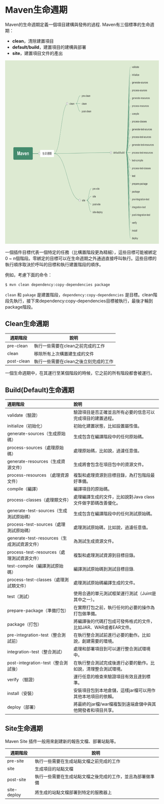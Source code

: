 # Maven生命週期

Maven的生命週期定義一個項目建構與發佈的過程. Maven有三個標準的生命週期：

- **clean**，清除建置項目
- **default/build**，建置項目的建構與部署
- **site**，建置項目文件的產出

<img src="pic/maven-0001.png" height=600px>

一個插件目標代表一個特定的任務（比構置階段更為精細），這些目標可能被綁定0 ~ n個階段。零綁定的目標可以在生命週期之外通過直接呼叫執行。這些目標的執行順序取決於呼叫的目標和執行建置階段的順序。

例如，考慮下面的命令：

```bash
$ mvn clean dependency:copy-dependencies package
```

`clean` 和 `pakage` 是建置階段，`dependency:copy-dependencies` 是目標。clean階段先執行，接下來dependency:copy-dependencies目標被執行，最後才輪到package階段。

## Clean生命週期

| 週期階段   | 說明                                  |
| ---------- | ------------------------------------- |
| pre-clean  | 執行一些需要在clean之前完成的工作     |
| clean      | 移除所有上次構置建生成的文件          |
| post-clean | 執行一些需要在clean之後立刻完成的工作 |

一個生命週期中，在其運行至某個階段的時候，它之前的所有階段都會被運行。

## Build(Default)生命週期

| 週期階段                                    | 說明                                                         |
| :------------------------------------------ | :----------------------------------------------------------- |
| validate（驗證）                            | 驗證項目是否正確並且所有必要的信息可以完成項目的建置過程。   |
| initialize（初始化）                        | 初始化建置狀態，比如設置屬性值。                             |
| generate-sources（生成原始碼）              | 生成包含在編譯階段中的任何原始碼。                           |
| process-sources（處理原始碼）               | 處理原始碼，比如說，過濾任意值。                             |
| generate-resources（生成資源文件）          | 生成將會包含在項目包中的資源文件。                           |
| process-resources （處理資源文件）          | 複製和處理資源到目標目錄，為打包階段最好準備。               |
| compile（編譯）                             | 編譯項目的原始碼。                                           |
| process-classes（處理類文件）               | 處理編譯生成的文件，比如說對Java class文件做字節碼改善優化。 |
| generate-test-sources（生成測試原始碼）     | 生成包含在編譯階段中的任何測試原始碼。                       |
| process-test-sources（處理測試原始碼）      | 處理測試原始碼，比如說，過濾任意值。                         |
| generate-test-resources（生成測試資源文件） | 為測試生成資源文件。                                         |
| process-test-resources（處理測試資源文件）  | 複製和處理測試資源到目標目錄。                               |
| test-compile（編譯測試原始碼）              | 編譯測試原始碼到測試目標目錄.                                |
| process-test-classes（處理測試類文件）      | 處理測試原始碼編譯生成的文件。                               |
| test（測試）                                | 使用合適的單元測試框架運行測試（Juint是其中之一）。          |
| prepare-package（準備打包）                 | 在實際打包之前，執行任何的必要的操作為打包做準備。           |
| package（打包）                             | 將編譯後的代碼打包成可發佈格式的文件，比如JAR、WAR或者EAR文件。 |
| pre-integration-test（整合測試前）          | 在執行整合測試前進行必要的動作。比如說，創建需要的環境。     |
| integration-test（整合測試）                | 處理和部署項目到可以運行整合測試環境中。                     |
| post-integration-test（整合測試後）         | 在執行整合測試完成後進行必要的動作。比如說，清理整合測試環境。 |
| verify （驗證）                             | 運行任意的檢查來驗證項目有效且達到標準。                     |
| install（安裝）                             | 安裝項目包到本地倉儲，這樣jar檔可以用作其他本地項目的依賴。  |
| deploy（部署）                              | 將最終的jar檔/war檔複製到遠端倉儲中與其他開發者和項目共享。  |

## Site生命週期

Maven Site 插件一般用來創建新的報告文檔、部署站點等。

| 週期階段    | 說明                                                       |
| ----------- | ---------------------------------------------------------- |
| pre-site    | 執行一些需要在生成站點文檔之前完成的工作                   |
| site        | 生成項目的站點文檔                                         |
| post-site   | 執行一些需要在生成站點文檔之後完成的工作，並且為部署做準備 |
| site-deploy | 將生成的站點文檔部署到特定的服務器上                       |

